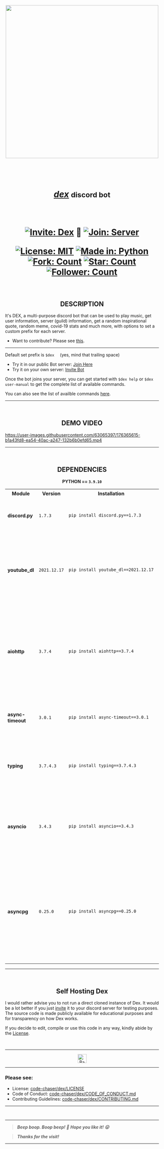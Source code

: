 
<h3 align="center"><a href="https://discord.com/users/946829157445296188"><img src="https://user-images.githubusercontent.com/63065397/155839904-29ff9faa-f349-4d40-b21c-8f48b856e3a9.jpg" width="500"></a></h3>


<h1 align="center"> 
  
  <br>
  
  <a href="https://discord.com/users/946829157445296188"><i>dex</i></a> <small>discord bot</small>
  
  <br>
  
  [![Invite: Dex](https://img.shields.io/static/v1?label=%20Invite&message=dex&color=5865F2&style=for-the-badge&logo=discord)](https://discord.com/api/oauth2/authorize?client_id=946829157445296188&permissions=335514139764&scope=bot) 🌟 [![Join: Server](https://img.shields.io/static/v1?label=%20Join&message=here&color=5865F2&style=for-the-badge&logo=discord)](https://discord.gg/ckaD5uKaqk)
  
  [![License: MIT](https://img.shields.io/static/v1?label=License&message=MIT&color=red&style=for-the-badge&logo=giphy)](https://github.com/code-chaser/dex/blob/main/LICENSE) [![Made in: Python](https://img.shields.io/static/v1?label=Made%20in&message=Python&color=yellow&style=for-the-badge&logo=python&logoColor=yellow)](https://github.com/code-chaser/dex/) [![Fork: Count](https://img.shields.io/github/forks/code-chaser/dex?color=blue&label=Forks&style=for-the-badge&logo=gitextensions)](https://github.com/code-chaser/dex/network/members) [![Star: Count](https://img.shields.io/github/stars/code-chaser/dex?color=brightgreen&label=Stars&style=for-the-badge&logo=icinga)](https://github.com/code-chaser/dex/stargazers) [![Follower: Count](https://img.shields.io/github/followers/code-chaser?color=cb5786&label=Followers&style=for-the-badge&logo=github)](https://github.com/code-chaser/)
  
</h1>

</br>

<h2 align="center"> DESCRIPTION </h2>
It's DEX, a multi-purpose discord bot that can be used to play music, get user information, server (guild) information, get a random inspirational quote, random meme, covid-19 stats and much more, with options to set a custom prefix for each server.

- Want to contribute? Please see [this](https://github.com/code-chaser/dex/blob/main/CONTRIBUTING.md).

___

Default set prefix is `$dex ` &nbsp; (yes, mind that trailing space)

- Try it in our public Bot server: [Join Here](https://discord.gg/ckaD5uKaqk)
- Try it on your own server: [Invite Bot](https://discord.com/api/oauth2/authorize?client_id=946829157445296188&permissions=335514139764&scope=bot)

Once the bot joins your server, you can get started with `$dex help` or `$dex user-manual` to get the complete list of available commands.

You can also see the list of availble commands [here](docs/commands.md).
___

</br>

<h2 align="center"> DEMO VIDEO </h2>


https://user-images.githubusercontent.com/63065397/176365615-b1a43fd8-ea54-40ac-a247-132b6b0efd65.mp4


___

</br>

<h2 align="center"> DEPENDENCIES </h2>
<p align="center"><b>PYTHON == <code>3.9.10</code></b>

<table align="center">


<tr>

<th>Module</th>
<th>Version</th>
<th>Installation</th>
<th>Description</th>

</tr>


<tr>
<td><b>discord.py</b></td>
<td><code>1.7.3</code></td>
<td>

```bash
pip install discord.py==1.7.3
```

</td>
<td>

- Well, this is the backbone of the bot!

</td>
</tr>


<tr>
<td><b>youtube_dl</b></td>
<td><code>2021.12.17</code></td>
<td>

```bash
pip install youtube_dl==2021.12.17
```

</td>
<td>

- Fetches music data from YouTube;
- Commands `play`, `playm`, `dplay`, `dplaym` depend on this;

</td>
</tr>


<tr>
<td><b>aiohttp</b></td>
<td><code>3.7.4</code></td>
<td>

```bash
pip install aiohttp==3.7.4
```

</td>
<td>

- Library for making async HTTP requests;
- Commands `inspire`, `apod`, `meme`, `reddit`, `covid-19`, `lyrics`, `cf-handle` depend on this;

</td>
</tr>


<tr>
<td><b>async-timeout</b></td>
<td><code>3.0.1</code></td>
<td>

```bash
pip install async-timeout==3.0.1
```

</td>
<td>

- Asyncio compatible timeout context manager;

</td>
</tr>


<tr>
<td><b>typing</b></td>
<td><code>3.7.4.3</code></td>
<td>

```bash
pip install typing==3.7.4.3
```

</td>
<td>

- Required for type hinting in python;
- Installation not required for python`>=3.5`;

</td>
</tr>


<tr>
<td><b>asyncio</b></td>
<td><code>3.4.3</code></td>
<td>

```bash
pip install asyncio==3.4.3
```

</td>
<td>

- Required for writing concurrent code in python;
- Installation not required for python`>=3.4`;

</td>
</tr>


<tr>
<td><b>asyncpg</b></td>
<td><code>0.25.0</code></td>
<td>

```bash
pip install asyncpg==0.25.0
```

</td>
<td>

- Library for making async postgreSQL queries;
- Required for all the database queries;
- Server custom prefix is fetched using this library;

</td>
</tr>
</table>

<!--

- **discord.py**:
  - version = `1.7.3`
  - installation:
    ```bash
    pip install discord.py==1.7.3
    ```
  - import:
    ```python
    import discord
    ```
- **youtube_dl**:
  - version = `2021.12.17`
  - installation:
    ```bash
    pip install youtube_dl==2021.12.17
    ```
  - import:
    ```python
    import youtube_dl
    ```
- **aiohttp**:
  - version = `3.7.4`
  - installation:
    ```bash
    pip install aiohttp==3.7.4
    ```
  - import:
    ```python
    import aiohttp
    ```
- **async-timeout**:
  - version = `3.0.1`
  - installation:
    ```bash
    pip install async-timeout==3.0.1
    ```
  - import:
    ```python
    import async-timeout
    ```
- **typing**:
  - version = `3.7.4.3`
  - installation:
    ```bash
    pip install typing==3.7.4.3
    ```
  - import:
    ```python
    import typing
    ```
- **asyncio**:
  - version = `3.4.3`
  - installation:
    ```bash
    pip install asyncio==3.4.3
    ```
  - import:
    ```python
    import asyncio
    ```
- **asyncpg**:
  - version = `0.25.0`
  - installation:
    ```bash
    pip install asyncpg==0.25.0
    ```
  - import:
    ```python
    import asyncpg
    ```
-->    

___

</br>

<h2 align="center">Self Hosting Dex</h2>

I would rather advise you to not run a direct cloned instance of Dex. It would be a lot better if you just [invite](https://discord.com/api/oauth2/authorize?client_id=946829157445296188&permissions=335514139764&scope=bot) it to your discord server for testing purposes. The source code is made publicly available for educational purposes and for transparency on how Dex works.

If you decide to edit, compile or use this code in any way, kindly abide by the [License](./LICENSE).

</br>

___


<p align="center"><a href="https://github.com/code-chaser/dex#"><img src="http://randojs.com/images/backToTopButtonTransparentBackground.png" alt="Back to top" height="29"/></a></p>

___

### Please see:
- License: [code-chaser/dex/LICENSE](LICENSE)
- Code of Conduct: [code-chaser/dex/CODE_OF_CONDUCT.md](CODE_OF_CONDUCT.md)
- Contributing Guidelines: [code-chaser/dex/CONTRIBUTING.md](CONTRIBUTING.md)
___

</br>


___
  
> ***Beep boop. Boop beep! 🤖*** ***Hope you like it! 😛***

> ***Thanks for the visit!***
___
